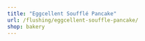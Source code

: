 ```yaml
---
title: "Eggcellent Soufflé Pancake"
url: /flushing/eggcellent-souffle-pancake/
shop: bakery
---
```

